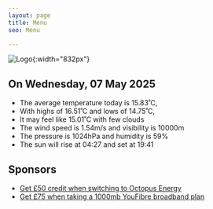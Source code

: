 ```yaml
---
layout: page
title: Menu
seo: Menu

---
```


![Logo](/images/logo.jpg){:width="832px"}

<!-- weather_marker starts -->
## On Wednesday, 07 May 2025

- The average temperature today is 15.83˚C,
- With highs of 16.51˚C and lows of 14.75˚C,
- It may feel like 15.01˚C with few clouds
- The wind speed is 1.54m/s and visibility is 10000m
- The pressure is 1024hPa and humidity is 59%
- The sun will rise at 04:27 and set at 19:41

<!-- weather_marker ends -->

## Sponsors

- [Get £50 credit when switching to Octopus Energy](https://bit.ly/3oD1nnS)
- [Get £75 when taking a 1000mb YouFibre broadband plan](https://aklam.io/91zWhU?)
